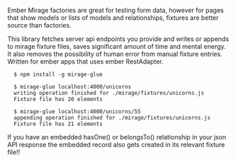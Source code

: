 Ember Mirage factories are great for testing form data, however for pages that show models or lists of models and relationships, fixtures are better source than factories.

This library fetches server api endpoints you provide and writes or appends to mirage fixture files, saves significant amount of time and mental energy. It also removes the possibility of human error from manual fixture entries. Written for ember apps that uses ember RestAdapter.

```{r, engine='bash', count_lines}
  $ npm install -g mirage-glue

  $ mirage-glue localhost:4000/unicorns
  writing operation finished for ./mirage/fixtures/unicorns.js
  Fixture file has 20 elements

  $ mirage-glue localhost:4000/unicorns/55
  appending operation finished for ./mirage/fixtures/unicorns.js
  Fixture file has 21 elements
```

If you have an embedded hasOne() or belongsTo() relationship in your json API response the embedded record also gets created in its relevant fixture file!! 
